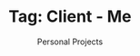 ---
layout: portfolio
title: 'Tag: Client - Me'
subtitle: Personal Projects
permalink: /portfolio/tags/client/me
type: tag
uid: me
pagination:
    enabled: true
    tag: [me]
---